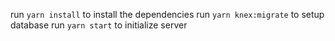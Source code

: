 run `yarn install` to install the dependencies
run `yarn knex:migrate` to setup database
run `yarn start` to initialize server